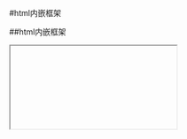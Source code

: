 #html内嵌框架


##html内嵌框架

<iframe>标签会创建包含另外一个html文件的内联框架（即行内框架），src属性来定义另一个html文件的引用地址，frameborder属性定义边框，scrolling属性定义是否有滚动条，代码如下：

```
<iframe src="http://www..." frameborder="0" scrolling="no" ></iframe>
```


##内嵌框架与a标签配合使用
a标签的target属性可以将链接到的页面直接显示在当前页面的iframe中，代码如下：

```
<a href="01.html" target="myframe">页面一</a>
<a href="02.html" target="myframe">页面二</a>
<a href="03.html" target="myframe">页面三</a>
<iframe src="01.html" frameborder="0" scrollin
```

